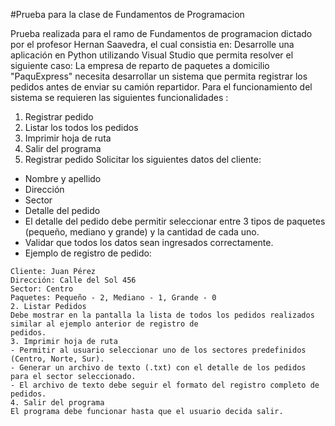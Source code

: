 #Prueba para la clase de Fundamentos de Programacion

Prueba realizada para el ramo de Fundamentos de programacion dictado por el profesor Hernan Saavedra, el cual consistia en:
Desarrolle una aplicación en Python utilizando Visual Studio que permita resolver el siguiente caso:
La empresa de reparto de paquetes a domicilio "PaquExpress" necesita desarrollar un sistema que permita 
registrar los pedidos antes de enviar su camión repartidor. Para el funcionamiento del sistema se requieren 
las siguientes funcionalidades :
1. Registrar pedido
2. Listar los todos los pedidos
3. Imprimir hoja de ruta
4. Salir del programa
1. Registrar pedido
Solicitar los siguientes datos del cliente:
 - Nombre y apellido
 - Dirección
 - Sector
 - Detalle del pedido
 - El detalle del pedido debe permitir seleccionar entre 3 tipos de paquetes (pequeño, mediano y grande) y 
la cantidad de cada uno.
 - Validar que todos los datos sean ingresados correctamente.
 - Ejemplo de registro de pedido:
 ```
 Cliente: Juan Pérez
 Dirección: Calle del Sol 456
 Sector: Centro
 Paquetes: Pequeño - 2, Mediano - 1, Grande - 0
2. Listar Pedidos
Debe mostrar en la pantalla la lista de todos los pedidos realizados similar al ejemplo anterior de registro de 
pedidos.
3. Imprimir hoja de ruta
 - Permitir al usuario seleccionar uno de los sectores predefinidos (Centro, Norte, Sur).
 - Generar un archivo de texto (.txt) con el detalle de los pedidos para el sector seleccionado.
 - El archivo de texto debe seguir el formato del registro completo de pedidos.
4. Salir del programa
El programa debe funcionar hasta que el usuario decida salir.

